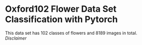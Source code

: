 # Oxford102 Flower Data Set Classification with Pytorch

This data set has 102 classes of flowers and 8189 images in total.
*Disclaimer* 
